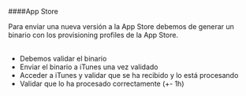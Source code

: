 ####App Store
<br />

Para enviar una nueva versión a la App Store debemos de generar un binario con los provisioning profiles de la App Store.
<br /><br />

- Debemos validar el binario
- Enviar el binario a iTunes una vez validado
- Acceder a iTunes y validar que se ha recibido y lo está procesando
- Validar que lo ha procesado correctamente (+- 1h)